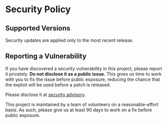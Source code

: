 # Security Policy

## Supported Versions

Security updates are applied only to the most recent release.

## Reporting a Vulnerability

If you have discovered a security vulnerability in this project, please report
it privately. **Do not disclose it as a public issue.** This gives us time to
work with you to fix the issue before public exposure, reducing the chance that
the exploit will be used before a patch is released.

Please disclose it at [security advisory](https://github.com/httprb/http/security/advisories/new).

This project is maintained by a team of volunteers on a reasonable-effort basis.
As such, please give us at least 90 days to work on a fix before public exposure.
